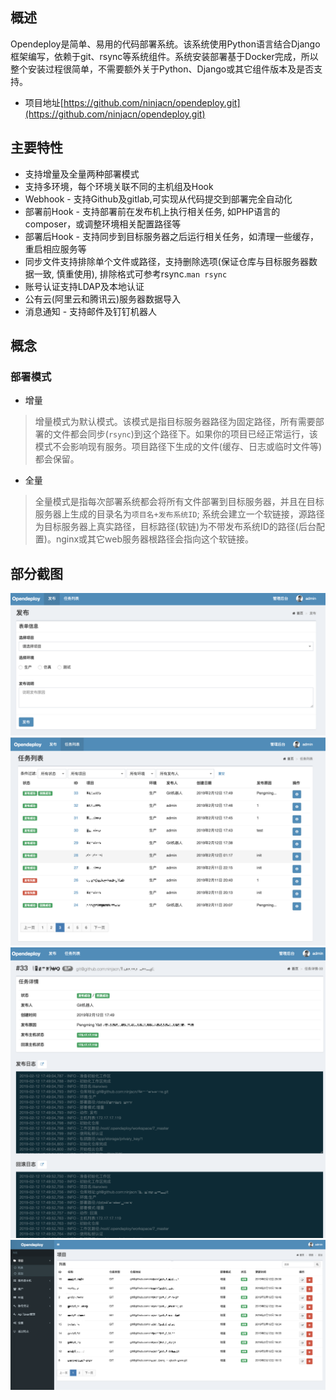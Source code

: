 ## 概述

Opendeploy是简单、易用的代码部署系统。该系统使用Python语言结合Django框架编写，依赖于git、rsync等系统组件。系统安装部署基于Docker完成，所以整个安装过程很简单，不需要额外关于Python、Django或其它组件版本及是否支持。

* 项目地址[https://github.com/ninjacn/opendeploy.git](https://github.com/ninjacn/opendeploy.git)

## 主要特性
* 支持增量及全量两种部署模式
* 支持多环境，每个环境关联不同的主机组及Hook
* Webhook - 支持Github及gitlab,可实现从代码提交到部署完全自动化
* 部署前Hook - 支持部署前在发布机上执行相关任务, 如PHP语言的composer，或调整环境相关配置路径等
* 部署后Hook - 支持同步到目标服务器之后运行相关任务，如清理一些缓存，重启相应服务等
* 同步文件支持排除单个文件或路径，支持删除选项(保证仓库与目标服务器数据一致, 慎重使用), 排除格式可参考rsync.<code>man rsync</code>
* 账号认证支持LDAP及本地认证
* 公有云(阿里云和腾讯云)服务器数据导入
* 消息通知 - 支持邮件及钉钉机器人

## 概念

### 部署模式
* 增量
> 增量模式为默认模式。该模式是指目标服务器路径为固定路径，所有需要部署的文件都会同步(<code>rsync</code>)到这个路径下。如果你的项目已经正常运行，该模式不会影响现有服务。项目路径下生成的文件(缓存、日志或临时文件等)都会保留。
* 全量
> 全量模式是指每次部署系统都会将所有文件部署到目标服务器，并且在目标服务器上生成的目录名为<code>项目名+发布系统ID</code>; 系统会建立一个软链接，源路径为目标服务器上真实路径，目标路径(软链)为不带发布系统ID的路径(后台配置)。nginx或其它web服务器根路径会指向这个软链接。

## 部分截图
![前台](images/frontend01.png)
![前台](images/frontend02.png)
![前台](images/frontend03.png)
![后台](images/backend01.png)
